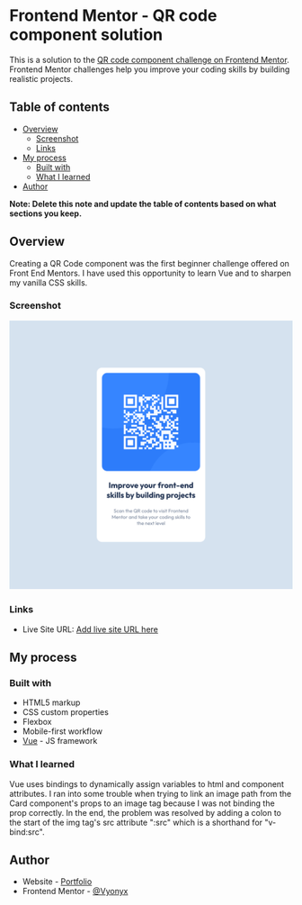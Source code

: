 # Frontend Mentor - QR code component solution

This is a solution to the [QR code component challenge on Frontend Mentor](https://www.frontendmentor.io/challenges/qr-code-component-iux_sIO_H). Frontend Mentor challenges help you improve your coding skills by building realistic projects. 

## Table of contents

- [Overview](#overview)
  - [Screenshot](#screenshot)
  - [Links](#links)
- [My process](#my-process)
  - [Built with](#built-with)
  - [What I learned](#what-i-learned)
- [Author](#author)

**Note: Delete this note and update the table of contents based on what sections you keep.**

## Overview
Creating a QR Code component was the first beginner challenge offered on Front End Mentors. I have used this opportunity to learn Vue and to sharpen my vanilla CSS skills.

### Screenshot

![](./public/screenshot.png)

### Links

- Live Site URL: [Add live site URL here](https://your-live-site-url.com)

## My process

### Built with

- HTML5 markup
- CSS custom properties
- Flexbox
- Mobile-first workflow
- [Vue](https://vuejs.org/) - JS framework

### What I learned

Vue uses bindings to dynamically assign variables to html and component attributes. I ran into some trouble when trying to link an image path from the Card component's props to an image tag because I was not binding the prop correctly. In the end, the problem was resolved by adding a colon to the start of the img tag's src attribute ":src" which is a shorthand for "v-bind:src". 

## Author

- Website - [Portfolio](https://portfolio-vyonyx.vercel.app/)
- Frontend Mentor - [@Vyonyx](https://www.frontendmentor.io/profile/Vyonyx)

